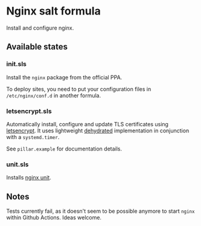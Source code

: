 # Nginx salt formula

Install and configure nginx.


## Available states

### init.sls

Install the `nginx` package from the official PPA.

To deploy sites, you need to put your configuration files in `/etc/nginx/conf.d` in another formula.


### letsencrypt.sls

Automatically install, configure and update TLS certificates using [letsencrypt](https://letsencrypt.org/).
It uses lightweight [dehydrated](https://dehydrated.io/) implementation in conjunction with a `systemd.timer`.

See `pillar.example` for documentation details.


### unit.sls

Installs [nginx unit](https://www.nginx.com/products/nginx-unit/).


## Notes

Tests currently fail, as it doesn't seem to be possible anymore to start `nginx` within Github Actions. Ideas welcome.
